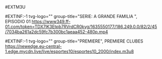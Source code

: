 #EXTM3U

#EXTINF:-1 tvg-logo="" group-title="SERIE: A GRANDE FAMILIA ", EPISODIO 01
https://www349.ff-01.com/token=TDX7lK3Etpb7RVrdCR0kyg/1635550177/186.249.0.0/82/2/45/7034ba261a2dc59fc7b300bc1aeaa452-480p.mp4

#EXTINF:-1 tvg-logo="" group-title="PREMIERE", PREMIERE CLUBES
https://newedge.eu-central-1.edge.mycdn.live/live/esportes10/esportes10_2000/index.m3u8
